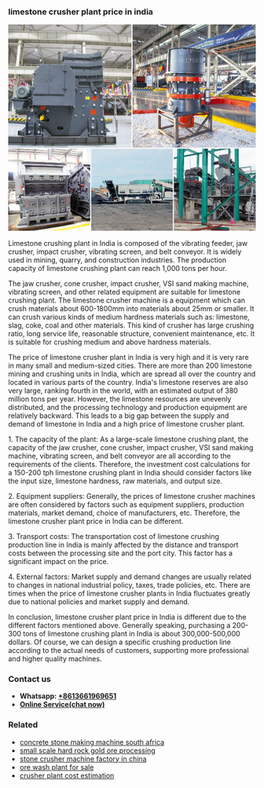 <h3>limestone crusher plant price in india</h3><img src='1708322647.jpg' alt=''><p>Limestone crushing plant in India is composed of the vibrating feeder, jaw crusher, impact crusher, vibrating screen, and belt conveyor. It is widely used in mining, quarry, and construction industries. The production capacity of limestone crushing plant can reach 1,000 tons per hour.</p><p>The jaw crusher, cone crusher, impact crusher, VSI sand making machine, vibrating screen, and other related equipment are suitable for limestone crushing plant. The limestone crusher machine is a equipment which can crush materials about 600-1800mm into materials about 25mm or smaller. It can crush various kinds of medium hardness materials such as: limestone, slag, coke, coal and other materials. This kind of crusher has large crushing ratio, long service life, reasonable structure, convenient maintenance, etc. It is suitable for crushing medium and above hardness materials.</p><p>The price of limestone crusher plant in India is very high and it is very rare in many small and medium-sized cities. There are more than 200 limestone mining and crushing units in India, which are spread all over the country and located in various parts of the country. India's limestone reserves are also very large, ranking fourth in the world, with an estimated output of 380 million tons per year. However, the limestone resources are unevenly distributed, and the processing technology and production equipment are relatively backward. This leads to a big gap between the supply and demand of limestone in India and a high price of limestone crusher plant.</p><p>1. The capacity of the plant: As a large-scale limestone crushing plant, the capacity of the jaw crusher, cone crusher, impact crusher, VSI sand making machine, vibrating screen, and belt conveyor are all according to the requirements of the clients. Therefore, the investment cost calculations for a 150-200 tph limestone crushing plant in India should consider factors like the input size, limestone hardness, raw materials, and output size.</p><p>2. Equipment suppliers: Generally, the prices of limestone crusher machines are often considered by factors such as equipment suppliers, production materials, market demand, choice of manufacturers, etc. Therefore, the limestone crusher plant price in India can be different.</p><p>3. Transport costs: The transportation cost of limestone crushing production line in India is mainly affected by the distance and transport costs between the processing site and the port city. This factor has a significant impact on the price.</p><p>4. External factors: Market supply and demand changes are usually related to changes in national industrial policy, taxes, trade policies, etc. There are times when the price of limestone crusher plants in India fluctuates greatly due to national policies and market supply and demand.</p><p>In conclusion, limestone crusher plant price in India is different due to the different factors mentioned above. Generally speaking, purchasing a 200-300 tons of limestone crushing plant in India is about 300,000-500,000 dollars. Of course, we can design a specific crushing production line according to the actual needs of customers, supporting more professional and higher quality machines.</p><h3>Contact us</h3><ul><li><strong>Whatsapp:&nbsp;<a href="https://wa.me/8613661969651">+8613661969651</a></strong></li><li><a href="https://swt.shibang-china.com/?git&amp;zhl&amp;limestone crusher plant price in india"><strong>Online Service(chat now)</strong></a></li></ul><h3>Related</h3><ul><li><a href='concrete stone making machine south africa.md'>concrete stone making machine south africa</a></li><li><a href='small scale hard rock gold ore processing.md'>small scale hard rock gold ore processing</a></li><li><a href='stone crusher machine factory in china.md'>stone crusher machine factory in china</a></li><li><a href='ore wash plant for sale.md'>ore wash plant for sale</a></li><li><a href='crusher plant cost estimation.md'>crusher plant cost estimation</a></li></ul>